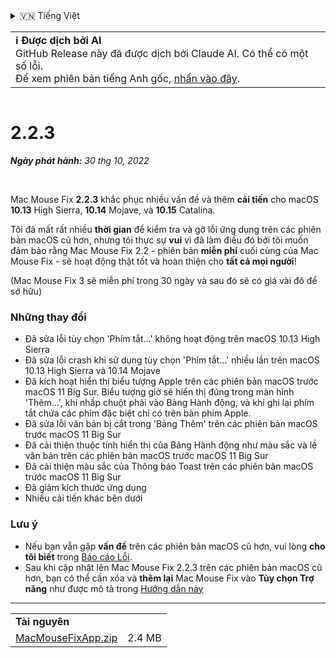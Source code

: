 <details>
<summary>🇻🇳 Tiếng Việt</summary>

[🇬🇧 English (GitHub Release)](https://github.com/noah-nuebling/mac-mouse-fix/releases/tag/2.2.3)\
[🇦🇩 Català](https://redirect.macmousefix.com/?target=mmf-release&tag=2.2.3&locale=ca)\
[🇩🇪 Deutsch](https://redirect.macmousefix.com/?target=mmf-release&tag=2.2.3&locale=de)\
[🇪🇸 Español](https://redirect.macmousefix.com/?target=mmf-release&tag=2.2.3&locale=es)\
[🇫🇷 Français](https://redirect.macmousefix.com/?target=mmf-release&tag=2.2.3&locale=fr)\
[🇮🇩 Indonesia](https://redirect.macmousefix.com/?target=mmf-release&tag=2.2.3&locale=id)\
[🇮🇹 Italiano](https://redirect.macmousefix.com/?target=mmf-release&tag=2.2.3&locale=it)\
[🇭🇺 Magyar](https://redirect.macmousefix.com/?target=mmf-release&tag=2.2.3&locale=hu)\
[🇳🇱 Nederlands](https://redirect.macmousefix.com/?target=mmf-release&tag=2.2.3&locale=nl)\
[🇵🇱 Polski](https://redirect.macmousefix.com/?target=mmf-release&tag=2.2.3&locale=pl)\
[🇧🇷 Português (Brasil)](https://redirect.macmousefix.com/?target=mmf-release&tag=2.2.3&locale=pt-BR)\
[🇵🇹 Português (Portugal)](https://redirect.macmousefix.com/?target=mmf-release&tag=2.2.3&locale=pt-PT)\
[🇷🇴 Română](https://redirect.macmousefix.com/?target=mmf-release&tag=2.2.3&locale=ro)\
[🇸🇪 Svenska](https://redirect.macmousefix.com/?target=mmf-release&tag=2.2.3&locale=sv)\
**🇻🇳 Tiếng Việt**\
[🇹🇷 Türkçe](https://redirect.macmousefix.com/?target=mmf-release&tag=2.2.3&locale=tr)\
[🇨🇿 Čeština](https://redirect.macmousefix.com/?target=mmf-release&tag=2.2.3&locale=cs)\
[🇬🇷 Ελληνικά](https://redirect.macmousefix.com/?target=mmf-release&tag=2.2.3&locale=el)\
[🇷🇺 Русский](https://redirect.macmousefix.com/?target=mmf-release&tag=2.2.3&locale=ru)\
[🇺🇦 Українська](https://redirect.macmousefix.com/?target=mmf-release&tag=2.2.3&locale=uk)\
[🇮🇱 עברית](https://redirect.macmousefix.com/?target=mmf-release&tag=2.2.3&locale=he)\
[🇸🇦 العربية](https://redirect.macmousefix.com/?target=mmf-release&tag=2.2.3&locale=ar)\
[🇮🇳 हिन्दी](https://redirect.macmousefix.com/?target=mmf-release&tag=2.2.3&locale=hi)\
[🇹🇭 ไทย](https://redirect.macmousefix.com/?target=mmf-release&tag=2.2.3&locale=th)\
[🇨🇳 中文 (简体)](https://redirect.macmousefix.com/?target=mmf-release&tag=2.2.3&locale=zh-Hans)\
[🇨🇳 中文 (繁體)](https://redirect.macmousefix.com/?target=mmf-release&tag=2.2.3&locale=zh-Hant)\
[🇭🇰 中文（香港)](https://redirect.macmousefix.com/?target=mmf-release&tag=2.2.3&locale=zh-HK)\
[🇯🇵 日本語](https://redirect.macmousefix.com/?target=mmf-release&tag=2.2.3&locale=ja)\
[🇰🇷 한국어](https://redirect.macmousefix.com/?target=mmf-release&tag=2.2.3&locale=ko)\
[Help translate Mac Mouse Fix to different languages!](https://github.com/noah-nuebling/mac-mouse-fix/discussions/731)
</details>
<table align=><td>
<b>ℹ️ Được dịch bởi AI</b><br>
GitHub Release này đã được dịch bởi Claude AI. Có thể có một số lỗi.<br>
Để xem phiên bản tiếng Anh gốc, <a href="https://github.com/noah-nuebling/mac-mouse-fix/releases/tag/2.2.3">nhấn vào đây</a>.
</td></table>

<table></table>

# 2.2.3
***Ngày phát hành:** 30 thg 10, 2022*

<br>

Mac Mouse Fix **2.2.3** khắc phục nhiều vấn đề và thêm **cải tiến** cho macOS **10.13** High Sierra, **10.14** Mojave, và **10.15** Catalina.

Tôi đã mất rất nhiều **thời gian** để kiểm tra và gỡ lỗi ứng dụng trên các phiên bản macOS cũ hơn, nhưng tôi thực sự **vui** vì đã làm điều đó bởi tôi muốn đảm bảo rằng Mac Mouse Fix 2.2 - phiên bản **miễn phí** cuối cùng của Mac Mouse Fix - sẽ hoạt động thật tốt và hoàn thiện cho **tất cả mọi người**!

(Mac Mouse Fix 3 sẽ miễn phí trong 30 ngày và sau đó sẽ có giá vài đô để sở hữu)

### Những thay đổi

- Đã sửa lỗi tùy chọn 'Phím tắt...' không hoạt động trên macOS 10.13 High Sierra
- Đã sửa lỗi crash khi sử dụng tùy chọn 'Phím tắt...' nhiều lần trên macOS 10.13 High Sierra và 10.14 Mojave
- Đã kích hoạt hiển thị biểu tượng Apple trên các phiên bản macOS trước macOS 11 Big Sur. Biểu tượng giờ sẽ hiển thị đúng trong màn hình 'Thêm...', khi nhấp chuột phải vào Bảng Hành động, và khi ghi lại phím tắt chứa các phím đặc biệt chỉ có trên bàn phím Apple.
- Đã sửa lỗi văn bản bị cắt trong 'Bảng Thêm' trên các phiên bản macOS trước macOS 11 Big Sur
- Đã cải thiện thuộc tính hiển thị của Bảng Hành động như màu sắc và lề văn bản trên các phiên bản macOS trước macOS 11 Big Sur
- Đã cải thiện màu sắc của Thông báo Toast trên các phiên bản macOS trước macOS 11 Big Sur
- Đã giảm kích thước ứng dụng
- Nhiều cải tiến khác bên dưới

### Lưu ý

- Nếu bạn vẫn gặp **vấn đề** trên các phiên bản macOS cũ hơn, vui lòng **cho tôi biết** trong [Báo cáo Lỗi](https://noah-nuebling.github.io/mac-mouse-fix-feedback-assistant/?type=bug-report).
- Sau khi cập nhật lên Mac Mouse Fix 2.2.3 trên các phiên bản macOS cũ hơn, bạn có thể cần xóa và **thêm lại** Mac Mouse Fix vào **Tùy chọn Trợ năng** như được mô tả trong [Hướng dẫn này](https://github.com/noah-nuebling/mac-mouse-fix/discussions/101)

---

<table align="start">
<tr>
    <td colspan=2>
        <b>Tài nguyên</b>
    </td>
</tr>
<tr>
    <td><a href="https://github.com/noah-nuebling/mac-mouse-fix/releases/download/2.2.3/MacMouseFixApp.zip">MacMouseFixApp.zip</a></td>
    <td>2.4 MB</td>
</tr>
</table>